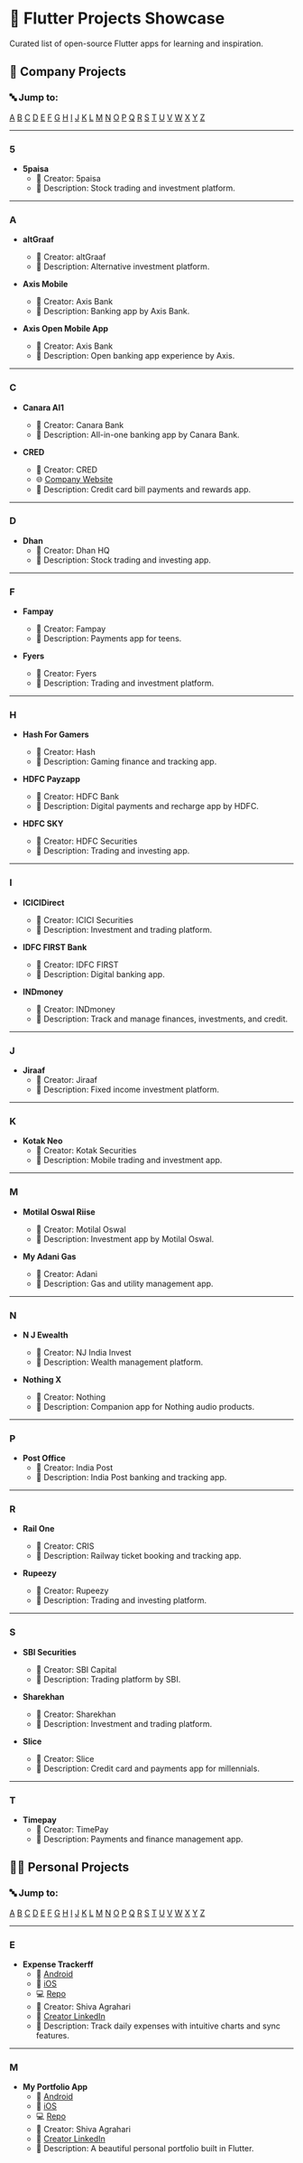 # 🚀 Flutter Projects Showcase

Curated list of open-source Flutter apps for learning and inspiration.

## 🏢 Company Projects

### 🔤 Jump to:

[A](#company-a) [B](#company-b) [C](#company-c) [D](#company-d) [E](#company-e) [F](#company-f) [G](#company-g) [H](#company-h) [I](#company-i) [J](#company-j) [K](#company-k) [L](#company-l) [M](#company-m) [N](#company-n) [O](#company-o) [P](#company-p) [Q](#company-q) [R](#company-r) [S](#company-s) [T](#company-t) [U](#company-u) [V](#company-v) [W](#company-w) [X](#company-x) [Y](#company-y) [Z](#company-z) 


---

### <a name="company-5"></a>5

- **5paisa**
  - 👤 Creator: 5paisa
  - 📝 Description: Stock trading and investment platform.


---

### <a name="company-a"></a>A

- **altGraaf**
  - 👤 Creator: altGraaf
  - 📝 Description: Alternative investment platform.

- **Axis Mobile**
  - 👤 Creator: Axis Bank
  - 📝 Description: Banking app by Axis Bank.

- **Axis Open Mobile App**
  - 👤 Creator: Axis Bank
  - 📝 Description: Open banking app experience by Axis.


---

### <a name="company-c"></a>C

- **Canara AI1**
  - 👤 Creator: Canara Bank
  - 📝 Description: All-in-one banking app by Canara Bank.

- **CRED**
  - 👤 Creator: CRED
  - 🌐 [Company Website](https://cred.club)
  - 📝 Description: Credit card bill payments and rewards app.


---

### <a name="company-d"></a>D

- **Dhan**
  - 👤 Creator: Dhan HQ
  - 📝 Description: Stock trading and investing app.


---

### <a name="company-f"></a>F

- **Fampay**
  - 👤 Creator: Fampay
  - 📝 Description: Payments app for teens.

- **Fyers**
  - 👤 Creator: Fyers
  - 📝 Description: Trading and investment platform.


---

### <a name="company-h"></a>H

- **Hash For Gamers**
  - 👤 Creator: Hash
  - 📝 Description: Gaming finance and tracking app.

- **HDFC Payzapp**
  - 👤 Creator: HDFC Bank
  - 📝 Description: Digital payments and recharge app by HDFC.

- **HDFC SKY**
  - 👤 Creator: HDFC Securities
  - 📝 Description: Trading and investing app.


---

### <a name="company-i"></a>I

- **ICICIDirect**
  - 👤 Creator: ICICI Securities
  - 📝 Description: Investment and trading platform.

- **IDFC FIRST Bank**
  - 👤 Creator: IDFC FIRST
  - 📝 Description: Digital banking app.

- **INDmoney**
  - 👤 Creator: INDmoney
  - 📝 Description: Track and manage finances, investments, and credit.


---

### <a name="company-j"></a>J

- **Jiraaf**
  - 👤 Creator: Jiraaf
  - 📝 Description: Fixed income investment platform.


---

### <a name="company-k"></a>K

- **Kotak Neo**
  - 👤 Creator: Kotak Securities
  - 📝 Description: Mobile trading and investment app.


---

### <a name="company-m"></a>M

- **Motilal Oswal Riise**
  - 👤 Creator: Motilal Oswal
  - 📝 Description: Investment app by Motilal Oswal.

- **My Adani Gas**
  - 👤 Creator: Adani
  - 📝 Description: Gas and utility management app.


---

### <a name="company-n"></a>N

- **N J Ewealth**
  - 👤 Creator: NJ India Invest
  - 📝 Description: Wealth management platform.

- **Nothing X**
  - 👤 Creator: Nothing
  - 📝 Description: Companion app for Nothing audio products.


---

### <a name="company-p"></a>P

- **Post Office**
  - 👤 Creator: India Post
  - 📝 Description: India Post banking and tracking app.


---

### <a name="company-r"></a>R

- **Rail One**
  - 👤 Creator: CRIS
  - 📝 Description: Railway ticket booking and tracking app.

- **Rupeezy**
  - 👤 Creator: Rupeezy
  - 📝 Description: Trading and investing platform.


---

### <a name="company-s"></a>S

- **SBI Securities**
  - 👤 Creator: SBI Capital
  - 📝 Description: Trading platform by SBI.

- **Sharekhan**
  - 👤 Creator: Sharekhan
  - 📝 Description: Investment and trading platform.

- **Slice**
  - 👤 Creator: Slice
  - 📝 Description: Credit card and payments app for millennials.


---

### <a name="company-t"></a>T

- **Timepay**
  - 👤 Creator: TimePay
  - 📝 Description: Payments and finance management app.



## 👨‍💻 Personal Projects

### 🔤 Jump to:

[A](#personal-a) [B](#personal-b) [C](#personal-c) [D](#personal-d) [E](#personal-e) [F](#personal-f) [G](#personal-g) [H](#personal-h) [I](#personal-i) [J](#personal-j) [K](#personal-k) [L](#personal-l) [M](#personal-m) [N](#personal-n) [O](#personal-o) [P](#personal-p) [Q](#personal-q) [R](#personal-r) [S](#personal-s) [T](#personal-t) [U](#personal-u) [V](#personal-v) [W](#personal-w) [X](#personal-x) [Y](#personal-y) [Z](#personal-z) 


---

### <a name="personal-e"></a>E

- **Expense Trackerff**
  - 📱 [Android](https://play.google.com/store/apps/details?id=com.expense.tracker)
  - 🍎 [iOS](https://apps.apple.com/app/id1234567891)
  - 💻 [Repo](https://github.com/username/expense-tracker)
  - 👤 Creator: Shiva Agrahari
  - 🔗 [Creator LinkedIn](https://www.linkedin.com/in/shivaag04/)
  - 📝 Description: Track daily expenses with intuitive charts and sync features.


---

### <a name="personal-m"></a>M

- **My Portfolio App**
  - 📱 [Android](https://play.google.com/store/apps/details?id=com.myportfolio.app)
  - 🍎 [iOS](https://apps.apple.com/app/id1234567890)
  - 💻 [Repo](https://github.com/username/portfolio)
  - 👤 Creator: Shiva Agrahari
  - 🔗 [Creator LinkedIn](https://www.linkedin.com/in/shivaag04/)
  - 📝 Description: A beautiful personal portfolio built in Flutter.

